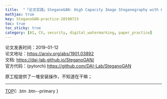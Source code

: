 ```yaml
---
title:  "「论文实践」SteganoGAN: High Capacity Image Steganography with GANs"
mathjax: true
key: SteganoGAN-practice-20190723
toc: true
toc_sticky: true
category: [AI, CV, security, digital_watermarking, paper_practice]
---
```

<span id='head'></span>

>
论文发表时间：2019-01-12  
论文地址：<https://arxiv.org/abs/1901.03892>  
文档: <https://dai-lab.github.io/SteganoGAN/>  
官方代码：(pytorch) <https://github.com/DAI-Lab/SteganoGAN>  

<!--more-->


原工程提供了一堆安装操作，不知道在干嘛；   

-------------------  
[TOP](#head){: .btn .btn--primary }


